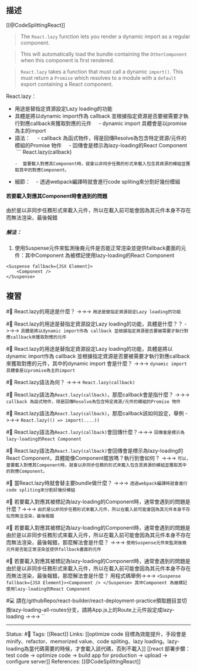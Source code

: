 
## 描述

[[@CodeSplittingReact]]
> The `React.lazy` function lets you render a dynamic import as a regular component.

> This will automatically load the bundle containing the `OtherComponent` when this component is first rendered.

> `React.lazy` takes a function that must call a dynamic `import()`. This must return a `Promise` which resolves to a module with a `default` export containing a React component.



React.lazy：
- 用途是替指定資源設定Lazy loading的功能
- 具體是將以dynamic import作為 callback 並根據指定資源是否要被需要才執行對應callback來獲取對應的元件
    - dynamic import 具體會是以promise為主的import
- 語法：
    - callback 為函式物件，得是回傳Resolve為包含特定資源/元件的模組的Promise 物件
    - 回傳會是標示為lazy-loading的React Component
	 ```
	React.lazy(callback)
	```
   -  當要載入對應其Component時，就會以非同步任務的形式來載入包含其資源的模組並獲取其中的對應Component。
- 細節：
   - 透過webpack編譯時就會進行code spliting來分割好幾份模組

#### 若要載入對應其Component時會遇到的問題
由於是以非同步任務形式來載入元件，所以在載入前可能會因為其元件本身不存在而無法渲染，最後報錯


##### 解法：
1. 使用Suspense元件來監測後裔元件是否能正常渲染並提供fallback畫面的元件：其中Component 為被標記使用lazy-loading的React Component

```
<Suspense fallback={JSX Element}>
	<Component />
</Suspense>
```


## 複習

#🧠 React.lazy的用途是什麼？ ->->-> `用途是替指定資源設定Lazy loading的功能`
<!--SR:!2023-04-14,72,250-->

#🧠 React.lazy的用途是替指定資源設定Lazy loading的功能，具體是什麼？？ ->->-> `具體是將以dynamic import作為 callback 並根據指定資源是否要被需要才執行對應callback來獲取對應的元件`
<!--SR:!2023-04-09,69,250-->

#🧠 React.lazy的用途是替指定資源設定Lazy loading的功能，具體是將以dynamic import作為 callback 並根據指定資源是否要被需要才執行對應callback來獲取對應的元件，其中的dynamic import 會是什麼？ ->->-> `dynamic import 具體會是以promise為主的import`
<!--SR:!2023-04-03,64,250-->

#🧠 React.lazy語法為何？ ->->-> `React.lazy(callback)`
<!--SR:!2023-08-04,138,250-->

#🧠 React.lazy語法為`React.lazy(callback)`，那麼callback會是指什麼？ ->->-> `callback 為函式物件，得是回傳Resolve為包含特定資源/元件的模組的Promise 物件`
<!--SR:!2023-04-16,74,250-->

#🧠 React.lazy語法為`React.lazy(callback)`，那麼callback該如何設定，舉例 ->->-> `React.lazy(() => import(....))`
<!--SR:!2023-08-07,140,250-->


#🧠 React.lazy語法為`React.lazy(callback)`會回傳什麼？->->-> `回傳會是標示為lazy-loading的React Component`
<!--SR:!2023-04-16,74,250-->


#🧠 React.lazy語法為`React.lazy(callback)`會回傳會是標示為lazy-loading的React Component，具體能像Component擺放嗎？執行到會如何？ ->->-> `可以， 當要載入對應其Component時，就會以非同步任務的形式來載入包含其資源的模組並獲取其中的對應Component。`
<!--SR:!2023-04-11,69,250-->

#🧠 當React.lazy時就會替主要bundle做什麼？ ->->-> `透過webpack編譯時就會進行code spliting來分割好幾份模組`
<!--SR:!2023-04-16,74,250-->

#🧠 若要載入對應其被標記為lazy-loading的Component時，通常會遇到的問題是什麼？->->-> `由於是以非同步任務形式來載入元件，所以在載入前可能會因為其元件本身不存在而無法渲染，最後報錯`
<!--SR:!2023-09-07,152,250-->


#🧠 若要載入對應其被標記為lazy-loading的Component時，通常會遇到的問題是由於是以非同步任務形式來載入元件，所以在載入前可能會因為其元件本身不存在而無法渲染，最後報錯，那麼解法會是什麼？ ->->-> `使用Suspense元件來監測後裔元件是否能正常渲染並提供fallback畫面的元件`
<!--SR:!2023-04-09,59,250-->


#🧠 若要載入對應其被標記為lazy-loading的Component時，通常會遇到的問題是由於是以非同步任務形式來載入元件，所以在載入前可能會因為其元件本身不存在而無法渲染，最後報錯，那麼解法會是什麼？ 用程式碼舉例->->-> `<Suspense fallback={JSX Element}><Component /> </Suspense> 其中Component 為被標記使用lazy-loading的React Component`
<!--SR:!2023-07-14,122,250-->

#💻 請在/githubRepo/react-builder/react-deployment-practice領取題目並切換lazy-loading-all-routes分支，請將App.js上的Route上元件設定成lazy-loading  ->->-> ``
<!--SR:!2023-04-11,70,250-->


---
Status: #🌱 
Tags:
[[React]]
Links:
[[optimize code 目標為效能提升，手段會是minify、refactor、memorized value、code spliting、lazy loading。lazy-loading為當代碼需要的時候，才會載入該代碼，否則不載入]]
[[react 部署步驟：test code -> optimize code -> build app for production -> upload -> configure server]]
References:
[[@CodeSplittingReact]]